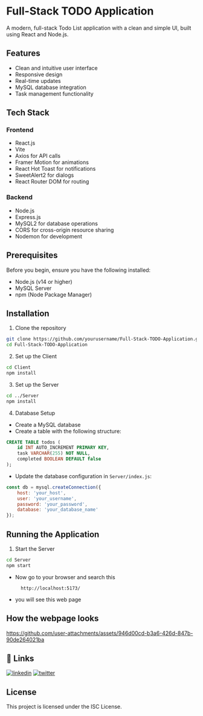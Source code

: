 # Full-Stack TODO Application

A modern, full-stack Todo List application with a clean and simple UI, built using React and Node.js.

## Features

- Clean and intuitive user interface
- Responsive design
- Real-time updates
- MySQL database integration
- Task management functionality

## Tech Stack

### Frontend
- React.js
- Vite
- Axios for API calls
- Framer Motion for animations
- React Hot Toast for notifications
- SweetAlert2 for dialogs
- React Router DOM for routing

### Backend
- Node.js
- Express.js
- MySQL2 for database operations
- CORS for cross-origin resource sharing
- Nodemon for development

## Prerequisites

Before you begin, ensure you have the following installed:
- Node.js (v14 or higher)
- MySQL Server
- npm (Node Package Manager)

## Installation

1. Clone the repository
```bash
git clone https://github.com/yourusername/Full-Stack-TODO-Application.git
cd Full-Stack-TODO-Application
```

2. Set up the Client
```bash
cd Client
npm install
```

3. Set up the Server
```bash
cd ../Server
npm install
```

4. Database Setup
- Create a MySQL database
- Create a table with the following structure:
```sql
CREATE TABLE todos (
    id INT AUTO_INCREMENT PRIMARY KEY,
    task VARCHAR(255) NOT NULL,
    completed BOOLEAN DEFAULT false
);
```
- Update the database configuration in `Server/index.js`:
```javascript
const db = mysql.createConnection({
    host: 'your_host',
    user: 'your_username',
    password: 'your_password',
    database: 'your_database_name'
});
```

## Running the Application

1. Start the Server
```bash
cd Server
npm start
```

- Now go to your browser and search this
  ```
    http://localhost:5173/
  ```
- you will see this web page

## How the webpage looks
https://github.com/user-attachments/assets/946d00cd-b3a6-426d-847b-90de264021ba






## 🔗 Links
[![linkedin](https://img.shields.io/badge/linkedin-0A66C2?style=for-the-badge&logo=linkedin&logoColor=white)](https://www.linkedin.com/in/hellouditt/)
[![twitter](https://img.shields.io/badge/twitter-1DA1F2?style=for-the-badge&logo=twitter&logoColor=white)](https://twitter.com/hellouditt)

## License

This project is licensed under the ISC License.
